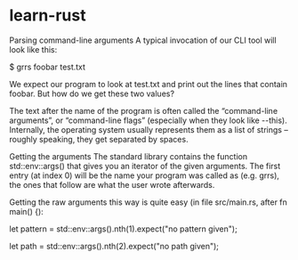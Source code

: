 # learn-rust
Parsing command-line arguments
A typical invocation of our CLI tool will look like this:


$ grrs foobar test.txt

We expect our program to look at test.txt and print out the lines that contain foobar. But how do we get these two values?

The text after the name of the program is often called the “command-line arguments”, or “command-line flags” (especially when they look like --this). Internally, the operating system usually represents them as a list of strings – roughly speaking, they get separated by spaces.

Getting the arguments
The standard library contains the function std::env::args() that gives you an iterator of the given arguments. The first entry (at index 0) will be the name your program was called as (e.g. grrs), the ones that follow are what the user wrote afterwards.

Getting the raw arguments this way is quite easy (in file src/main.rs, after fn main() {):


let pattern = std::env::args().nth(1).expect("no pattern given");

let path = std::env::args().nth(2).expect("no path given");